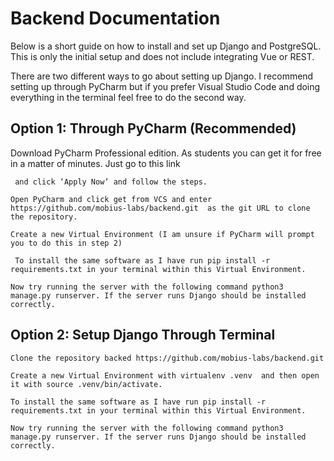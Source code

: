 # Backend Documentation
Below is a short guide on how to install and set up Django and PostgreSQL. This is only the initial setup and does not include integrating Vue or REST.

There are two different ways to go about setting up Django. I recommend setting up through PyCharm but if you prefer Visual Studio Code and doing everything in the terminal feel free to do the second way. 

## Option 1: Through PyCharm (Recommended)

Download PyCharm Professional edition. As students you can get it for free in a matter of minutes. Just go to this link 

     and click ‘Apply Now’ and follow the steps.

    Open PyCharm and click get from VCS and enter https://github.com/mobius-labs/backend.git  as the git URL to clone the repository.

    Create a new Virtual Environment (I am unsure if PyCharm will prompt you to do this in step 2)

     To install the same software as I have run pip install -r requirements.txt in your terminal within this Virtual Environment. 

    Now try running the server with the following command python3 manage.py runserver. If the server runs Django should be installed correctly.

## Option 2: Setup Django Through Terminal 

    Clone the repository backed https://github.com/mobius-labs/backend.git 

    Create a new Virtual Environment with virtualenv .venv  and then open it with source .venv/bin/activate.

    To install the same software as I have run pip install -r requirements.txt in your terminal within this Virtual Environment. 

    Now try running the server with the following command python3 manage.py runserver. If the server runs Django should be installed correctly.
